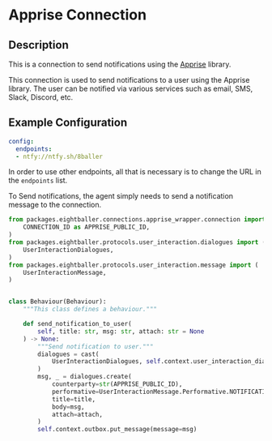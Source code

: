 
# Apprise Connection

## Description

This is a connection to send notifications using the [Apprise](https://pypi.org/project/apprise/) library. 

This connection is used to send notifications to a user using the Apprise library. The user can be notified via various services such as email, SMS, Slack, Discord, etc.

## Example Configuration

```yaml
config:
  endpoints:
  - ntfy://ntfy.sh/8baller
```

In order to use other endpoints, all that is necessary is to change the URL in the `endpoints` list.

To Send notifications, the agent simply needs to send a notification message to the connection.

```python
from packages.eightballer.connections.apprise_wrapper.connection import (
    CONNECTION_ID as APPRISE_PUBLIC_ID,
)
from packages.eightballer.protocols.user_interaction.dialogues import (
    UserInteractionDialogues,
)
from packages.eightballer.protocols.user_interaction.message import (
    UserInteractionMessage,
)


class Behaviour(Behaviour):
    """This class defines a behaviour."""

    def send_notification_to_user(
        self, title: str, msg: str, attach: str = None
    ) -> None:
        """Send notification to user."""
        dialogues = cast(
            UserInteractionDialogues, self.context.user_interaction_dialogues
        )
        msg, _ = dialogues.create(
            counterparty=str(APPRISE_PUBLIC_ID),
            performative=UserInteractionMessage.Performative.NOTIFICATION,
            title=title,
            body=msg,
            attach=attach,
        )
        self.context.outbox.put_message(message=msg)

```
